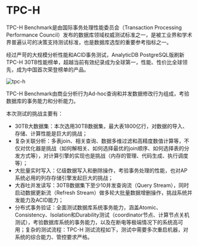 # TPC-H

TPC-H Benchmark是由国际事务处理性能委员会（Transaction Processing Performance Council）发布的数据库领域权威测试标准之一，是被工业界和学术界普遍认可的决策支持测试标准，也是数据库选型的重要参考指标之一。

经过严苛的大规模分析性能和ACID事务测试，AnalyticDB PostgreSQL版刷新TPC-H 30TB性能榜单，超越当前有效纪录成为全球第一，性能、性价比全球领先，成为中国首次荣登榜单的产品。

![tpc-h](https://static-aliyun-doc.oss-accelerate.aliyuncs.com/assets/img/zh-CN/1743885161/p245229.png)

TPC-H Benchmark由商业分析行为Ad-hoc查询和并发数据修改行为组成，考验数据库的事务能力和分析能力。

本次测试的挑战主要有：

-   30TB大数据集：本次选用30TB数据集，最大表1800亿行，对数据的导入、存储、计算性能是巨大的挑战；
-   复杂关联分析：多表join、相关查询、数据多维过滤和高精度数值计算等，不仅对优化器是挑战（如何解相关、如何选择最优的join顺序、如何选择表的分发方式等），对计算引擎的实现也是挑战（内存的管理、代码生成、执行调度等）；
-   大批量实时写入：亿级数据写入和删除操作，考验事务处理的性能，也对AP系统必用的列存存储引擎发起巨大的挑战；
-   大吞吐并发读写：30TB数据集下至少10并发查询流（Query Stream），同时启动数据更新流（Refresh Stream）做多轮大批量数据增删操作，挑战系统并发能力及ACID能力；
-   分布式事务验证：全面测试数据库系统事务能力，涵盖Atomic、Consistency、Isolation和Durability测试（coordinator节点、计算节点关机测试），考验数据库系统的事务能力，以及在断电等极端情况下的系统高可用；复杂的测试流程：TPC-H 测试流程如下，测试中需要多次重启机器，对系统的综合能力、管控要求严格。

